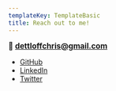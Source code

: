 ```yaml
---
templateKey: TemplateBasic
title: Reach out to me!
---
```


<strong style="font-weight: bold; font-size: 1.1em;">📮 dettloffchris@gmail.com</strong>

- [GitHub](https://github.com/chrisdettloff)
- [LinkedIn](https://www.linkedin.com/in/christopherdettloff/)
- [Twitter](https://twitter.com/cdettloff)
